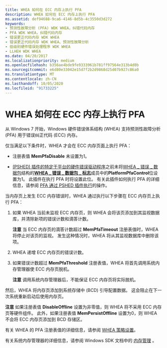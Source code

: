 ```yaml
---
title: WHEA 如何在 ECC 内存上执行 PFA
description: WHEA 如何在 ECC 内存上执行 PFA
ms.assetid: def94688-9ca6-4146-8d5b-4c3550d3d272
keywords:
- 预测性故障分析 (PFA) WDK WHEA，纠错代码内存
- PFA WDK WHEA，纠错代码内存
- 错误更正代码内存 WDK WHEA
- 错误更正代码内存 WDK WHEA、预测性故障分析
- 低级别硬件错误处理程序 WDK WHEA
- LLHEH WDK WHEA
ms.date: 04/20/2017
ms.localizationpriority: medium
ms.openlocfilehash: b356ae4bde9fe9333961b781ff97564e313b4d0b
ms.sourcegitcommit: e6d80e33042e15d7f2b2d9868d25d07b927c86a0
ms.translationtype: MT
ms.contentlocale: zh-CN
ms.lasthandoff: 10/05/2020
ms.locfileid: "91733225"
---
```

# <a name="how-whea-performs-pfa-on-ecc-memory"></a>WHEA 如何在 ECC 内存上执行 PFA


从 Windows 7 开始，Windows 硬件错误体系结构 (WHEA) 支持预测性故障分析 (PFA) 用于错误纠正代码 (ECC) 内存。

仅当满足以下条件时，WHEA 才会在 ECC 内存页面上执行 PFA：

-   注册表值 **MemPfaDisable** 未设置为1。

-   [ (PSHED) 插件的特定于平台的硬件错误驱动程序](platform-specific-hardware-error-driver-plug-ins2.md)之前未将[WHEA \_ 错误 \_ 数据包](/previous-versions/windows/hardware/drivers/ff560465(v=vs.85))结构的[**WHEA \_ 错误 \_ 数据包 \_ 标志**](/windows-hardware/drivers/ddi/ntddk/ns-ntddk-_whea_error_packet_flags)成员中的**PlatformPfaControl**位设置为1。 此插件在执行 PFA 时将设置此位。 有关此插件如何执行 PFA 的详细信息，请参阅 [PFA 通过 PSHED 插件执行](pfa-performed-by-a-pshed-plug-in.md)的操作。

当内存页上发生 ECC 内存错误时，WHEA 通过执行以下步骤在 ECC 内存页上执行 PFA：

1.  如果 WHEA 当前未监视 ECC 内存页，则 WHEA 会将该页添加到其监视数据库，并清除新项的错误计数和滴答计数。

    **注意**  当 ECC 内存页的滴答计数超过 **MemPfaTimeout** 注册表值时，WHEA 将停止对该页的监视。 发生这种情况时，WHEA 将从其监视数据库中删除该项。



2.  WHEA 递增 ECC 内存页的错误计数。

3.  如果错误计数超过 **MemPfaThreshold** 注册表值，WHEA 将首先调用系统内存管理器使 ECC 内存页脱机。

    **注意**  调用系统内存管理器后，不能保证 ECC 内存页将实际脱机。




然后，WHEA 将内存页添加到系统存储中 (BCD) 引导配置数据。 这会阻止在下一次系统重新启动后使用内存页。

**注意**  如果注册表值 **DisableOffline** 设置为非零值，则 WHEA 将不采用 ECC 内存页等硬件组件。 此外，如果注册表值 **MemPersistOffline** 设置为0，则 WHEA 不会将 ECC 内存页添加到 BCD 存储区。




有关 WHEA 的 PFA 注册表值的详细信息，请参阅 [WHEA 策略设置](whea-pfa-registry-settings.md)。

有关系统内存管理器的详细信息，请参阅 Windows SDK 文档中的 [内存管理](/windows/win32/memory/memory-management) 。